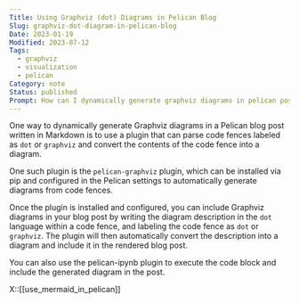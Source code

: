 ```yaml
---
Title: Using Graphviz (dot) Diagrams in Pelican Blog
Slug: graphviz-dot-diagram-in-pelican-blog
Date: 2023-01-19
Modified: 2023-07-12
Tags:
  - graphviz
  - visualization
  - pelican
Category: note
Status: published
Prompt: How can I dynamically generate graphviz diagrams in pelican post written in markdown. How can I have diagram generated if I embed diagram description in dot in code fences (labeled as dot or graphviz)?
---
```


One way to dynamically generate Graphviz diagrams in a Pelican blog post written in Markdown is to use a plugin that can parse code fences labeled as `dot` or `graphviz` and convert the contents of the code fence into a diagram.

One such plugin is the `pelican-graphviz` plugin, which can be installed via pip and configured in the Pelican settings to automatically generate diagrams from code fences.

Once the plugin is installed and configured, you can include Graphviz diagrams in your blog post by writing the diagram description in the `dot` language within a code fence, and labeling the code fence as `dot` or `graphviz`. The plugin will then automatically convert the description into a diagram and include it in the rendered blog post.

You can also use the pelican-ipynb plugin to execute the code block and include the generated diagram in the post.

X::[[use_mermaid_in_pelican]]

